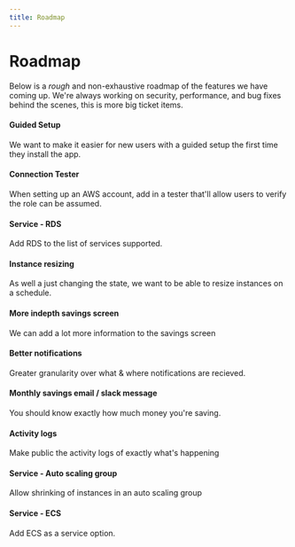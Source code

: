 ```yaml
---
title: Roadmap
---
```


# Roadmap

Below is a _rough_ and non-exhaustive roadmap of the features we have coming up. We're always working on security, performance, and bug fixes behind the scenes, this is more big ticket items.

#### Guided Setup
We want to make it easier for new users with a guided setup the first time they install the app.

#### Connection Tester
When setting up an AWS account, add in a tester that'll allow users to verify the role can be assumed.

#### Service - RDS
Add RDS to the list of services supported.

#### Instance resizing
As well a just changing the state, we want to be able to resize instances on a schedule.

#### More indepth savings screen
We can add a lot more information to the savings screen

#### Better notifications
Greater granularity over what & where notifications are recieved.

#### Monthly savings email / slack message
You should know exactly how much money you're saving.

#### Activity logs
Make public the activity logs of exactly what's happening

#### Service - Auto scaling group
Allow shrinking of instances in an auto scaling group

#### Service - ECS
Add ECS as a service option.